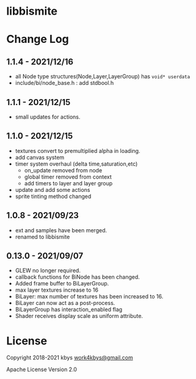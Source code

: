 # libbismite

# Change Log
## 1.1.4 - 2021/12/16
- all Node type structures(Node,Layer,LayerGroup) has `void* userdata`
- include/bi/node_base.h : add stdbool.h
## 1.1.1 - 2021/12/15
- small updates for actions.
## 1.1.0 - 2021/12/15
- textures convert to premultiplied alpha in loading.
- add canvas system
- timer system overhaul (delta time,saturation,etc)
  - on_update removed from node
  - global timer removed from context
  - add timers to layer and layer group
- update and add some actions
- sprite tinting method changed
## 1.0.8 - 2021/09/23
- ext and samples have been merged.
- renamed to libbismite
## 0.13.0 - 2021/09/07
- GLEW no longer required.
- callback functions for BiNode has been changed.
- Added frame buffer to BiLayerGroup.
- max layer textures increase to 16
- BiLayer: max number of textures has been increased to 16.
- BiLayer can now act as a post-process.
- BiLayerGroup has interaction_enabled flag
- Shader receives display scale as uniform attribute.

# License

Copyright 2018-2021 kbys <work4kbys@gmail.com>

Apache License Version 2.0
